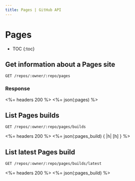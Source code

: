 ```yaml
---
title: Pages | GitHub API
---
```


# Pages

* TOC
{:toc}

## Get information about a Pages site

    GET /repos/:owner/:repo/pages

### Response

<%= headers 200 %>
<%= json(:pages) %>

## List Pages builds

    GET /repos/:owner/:repo/pages/builds

<%= headers 200 %>
<%= json(:pages_build) { |h| [h] } %>

## List latest Pages build

    GET /repos/:owner/:repo/pages/builds/latest

<%= headers 200 %>
<%= json(:pages_build) %>